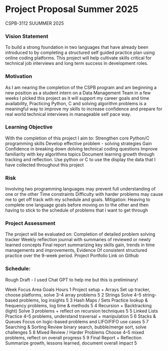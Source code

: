 # Project Proposal  Summer 2025

CSPB-3112 SUUMMER 2025

### Vision Statement 
To build a strong foundation in two languages that have already been introduced to by completing a structured self guided practice plan using online coding platforms. This project will help cultivate skills critical for technical job interviews and long term success in development roles. 
### Motivation
As I am nearing the completion of the CSPB program and am beginning a new position as a student intern on a Data Management Team in a few weeks I picked this project as it will support my career goals and time availability, Practicing Python, C and solving algorithm problems is a meaningful way to improve my skills to increase confidence and prepare for real world technical interviews in manageable self pace way. 
### Learning Objective 
With the completion of this project I aim to: 
Strengthen core Python/C programming skills 
Develop effective problem - solving strategies 
Gain Confidence in breaking down dolving technical coding questions 
Improve familiarity with key algorithms topics
Document learning growth through tracking and reflection.
Use python or C to use the display the data that I have collected throughout this project 
### Risk 
Involving two programming languages may prevent full understanding of one or the other 
Time constraints 
Difficulty with harder problems may cause me to get off track with my schedule and goals. 
Mitigation: Heaving to complete one language goals before moving on to the other and then having to stick to the schedule of problems that i want to get through 
### Project Assessment 
The project will be evaluated on: 
Completion of detailed problem solving tracker 
Weekly reflection journal with summaries of reviewed or newly learned concepts 
Final report summarizing key skills gain, trends in time managements and improvements, 
Evidence Of consistent structured practice over the 9-week period. 
Project Portfolio Link on Github 
### Schedule: 
Rough Draft - I used Chat GPT to help me but this is preliminary! 

Week
Focus Area
Goals
Hours
1
Project setup + Arrays
Set up tracker, choose platforms, solve 3–4 array problems
5
2
Strings
Solve 4–5 string-based problems, log insights
5
3
Hash Maps / Sets
Practice lookup & frequency problems, log time & methods
5
4
Recursion + Backtracking (light)
Solve 3 problems + reflect on recursion techniques
5
5
Linked Lists
Practice 4–5 problems, understand traversal + manipulation
5
6
Stacks & Queues
Focus on logic-based problems and LIFO/FIFO use cases
5
7
Searching & Sorting
Review binary search, bubble/merge sort, solve challenges
5
8
Mixed Review / Harder Problems
Choose 4–5 mixed problems, reflect on overall progress
5
9
Final Report + Reflection
Summarize growth, lessons learned, document overall impact
5


